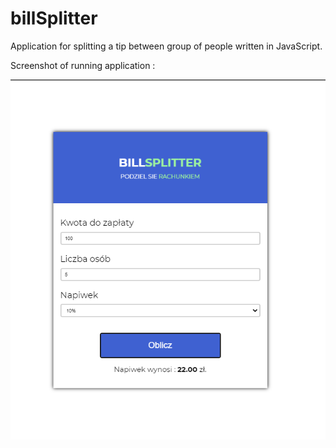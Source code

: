 # billSplitter
Application for splitting a tip between group of people written in JavaScript.

Screenshot of running application :

![](billSplitterScreenshot.PNG) 
